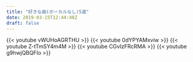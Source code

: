 ```yaml
---
title: "好きな曲(ボーカルなし)5選"
date: 2019-03-15T12:44:48Z
draft: false
---
```


{{< youtube vWUHoAGRTHU >}}
{{< youtube 0dYPYAMxviw >}}
{{< youtube Z-tTmSY4m4M >}}
{{< youtube CGvIzFRcRMA >}}
{{< youtube g9hwjQBQFIo >}}

